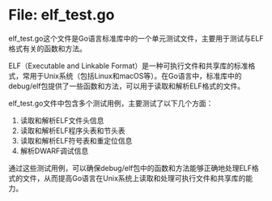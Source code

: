 # File: elf_test.go

elf_test.go这个文件是Go语言标准库中的一个单元测试文件，主要用于测试与ELF格式有关的函数和方法。

ELF（Executable and Linkable Format）是一种可执行文件和共享库的标准格式，常用于Unix系统（包括Linux和macOS等）。在Go语言中，标准库中的debug/elf包提供了一些函数和方法，可以用于读取和解析ELF格式的文件。

elf_test.go文件中包含多个测试用例，主要测试了以下几个方面：

1. 读取和解析ELF文件头信息
2. 读取和解析ELF程序头表和节头表
3. 读取和解析ELF符号表和重定位信息
4. 解析DWARF调试信息

通过这些测试用例，可以确保debug/elf包中的函数和方法能够正确地处理ELF格式的文件，从而提高Go语言在Unix系统上读取和处理可执行文件和共享库的能力。

